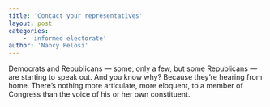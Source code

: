 ```yaml
---
title: 'Contact your representatives'
layout: post
categories:
    - 'informed electorate'
author: 'Nancy Pelosi'
---
```


Democrats and Republicans — some, only a few, but some Republicans — are starting to speak out. And you know why? Because they’re hearing from home. There’s nothing more articulate, more eloquent, to a member of Congress than the voice of his or her own constituent.